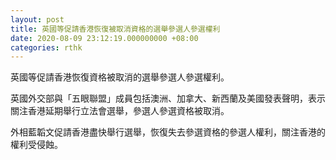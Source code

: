 ```yaml
---
layout: post
title: 英國等促請香港恢復被取消資格的選舉參選人參選權利
date: 2020-08-09 23:12:19.000000000 +08:00
categories: rthk
---
```


英國等促請香港恢復資格被取消的選舉參選人參選權利。

英國外交部與「五眼聯盟」成員包括澳洲、加拿大、新西蘭及美國發表聲明，表示關注香港延期舉行立法會選舉，參選人參選資格被取消。

外相藍韜文促請香港盡快舉行選舉，恢復失去參選資格的參選人權利，關注香港的權利受侵蝕。

